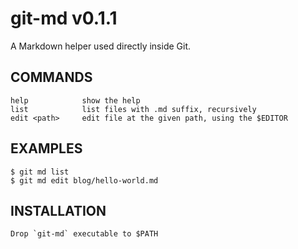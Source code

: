 git-md v0.1.1
=============

A Markdown helper used directly inside Git.

COMMANDS
--------

    help            show the help
    list            list files with .md suffix, recursively
    edit <path>     edit file at the given path, using the $EDITOR

EXAMPLES
--------

    $ git md list
    $ git md edit blog/hello-world.md

INSTALLATION
------------

    Drop `git-md` executable to $PATH

